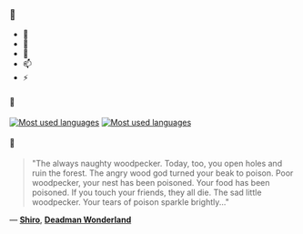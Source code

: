 ### 👋

- 🔭
- 🌱
- 💬
- 📫
- ⚡

#### 🧏

[![Most used languages](https://github-readme-stats-aynah.vercel.app/api/top-langs/?username=aynh&theme=solarized-dark&langs_count=6&layout=compact&hide_title=true)](https://github.com/anuraghazra/github-readme-stats#gh-dark-mode-only)
[![Most used languages](https://github-readme-stats-aynah.vercel.app/api/top-langs/?username=aynh&theme=solarized-light&langs_count=6&layout=compact&hide_title=true)](https://github.com/anuraghazra/github-readme-stats#gh-light-mode-only)

#### 💬

> "The always naughty woodpecker. Today, too, you open holes and ruin the forest. The angry wood god turned your beak to poison. Poor woodpecker, your nest has been poisoned. Your food has been poisoned. If you touch your friends, they all die. The sad little woodpecker. Your tears of poison sparkle brightly..."

&mdash; [**Shiro**](https://myanimelist.net/character.php?q=Shiro&cat=character), [**Deadman Wonderland**](https://myanimelist.net/search/all?q=Deadman%20Wonderland&cat=all)
